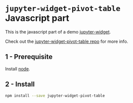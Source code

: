 
# `jupyter-widget-pivot-table` Javascript part


This is the javascript part of a demo [jupyter-widget](https://ipywidgets.readthedocs.io/en/stable/).

Check out the [jupyter-widget-pivot-table repo](https://gitlab.com/oscar6echo/jupyter-widget-pivot-table/tree/master) for more info.  


## 1 - Prerequisite

Install [node](http://nodejs.org/).  

## 2 - Install

```bash
npm install --save jupyter-widget-pivot-table
```
